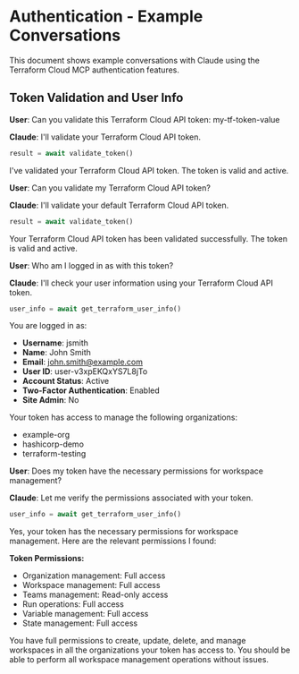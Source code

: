 # Authentication - Example Conversations

This document shows example conversations with Claude using the Terraform Cloud MCP authentication features.

## Token Validation and User Info

**User**: Can you validate this Terraform Cloud API token: my-tf-token-value

**Claude**: I'll validate your Terraform Cloud API token.

```python
result = await validate_token()
```

I've validated your Terraform Cloud API token. The token is valid and active.

**User**: Can you validate my Terraform Cloud API token?

**Claude**: I'll validate your default Terraform Cloud API token.

```python
result = await validate_token()
```

Your Terraform Cloud API token has been validated successfully. The token is valid and active.

**User**: Who am I logged in as with this token?

**Claude**: I'll check your user information using your Terraform Cloud API token.

```python
user_info = await get_terraform_user_info()
```

You are logged in as:

- **Username**: jsmith
- **Name**: John Smith
- **Email**: john.smith@example.com
- **User ID**: user-v3xpEKQxYS7L8jTo
- **Account Status**: Active
- **Two-Factor Authentication**: Enabled
- **Site Admin**: No

Your token has access to manage the following organizations:
- example-org
- hashicorp-demo
- terraform-testing

**User**: Does my token have the necessary permissions for workspace management?

**Claude**: Let me verify the permissions associated with your token.

```python
user_info = await get_terraform_user_info()
```

Yes, your token has the necessary permissions for workspace management. Here are the relevant permissions I found:

**Token Permissions:**
- Organization management: Full access
- Workspace management: Full access
- Teams management: Read-only access
- Run operations: Full access
- Variable management: Full access
- State management: Full access

You have full permissions to create, update, delete, and manage workspaces in all the organizations your token has access to. You should be able to perform all workspace management operations without issues.
